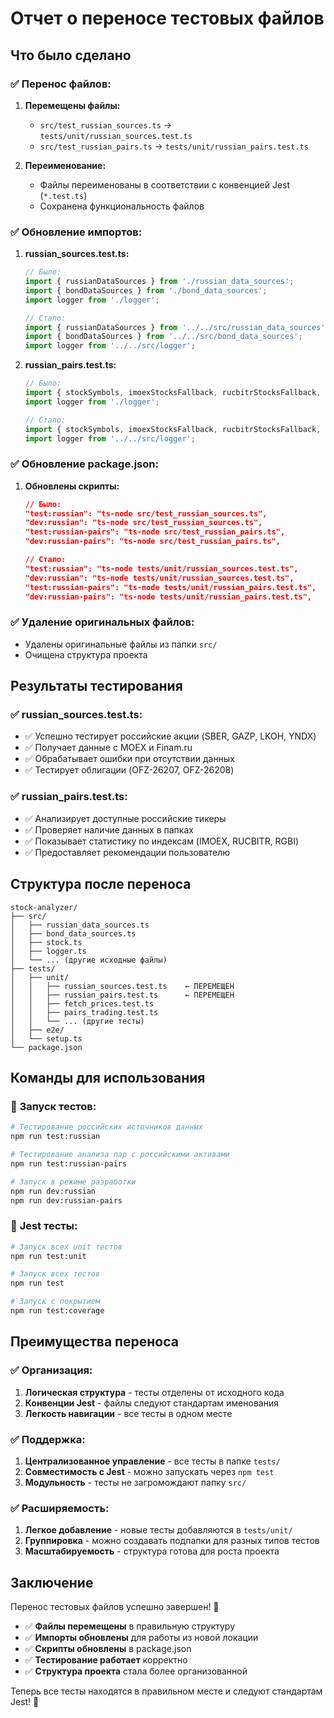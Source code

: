 # Отчет о переносе тестовых файлов

## Что было сделано

### ✅ **Перенос файлов:**

1. **Перемещены файлы:**
   - `src/test_russian_sources.ts` → `tests/unit/russian_sources.test.ts`
   - `src/test_russian_pairs.ts` → `tests/unit/russian_pairs.test.ts`

2. **Переименование:**
   - Файлы переименованы в соответствии с конвенцией Jest (`*.test.ts`)
   - Сохранена функциональность файлов

### ✅ **Обновление импортов:**

1. **russian_sources.test.ts:**
   ```typescript
   // Было:
   import { russianDataSources } from './russian_data_sources';
   import { bondDataSources } from './bond_data_sources';
   import logger from './logger';
   
   // Стало:
   import { russianDataSources } from '../../src/russian_data_sources';
   import { bondDataSources } from '../../src/bond_data_sources';
   import logger from '../../src/logger';
   ```

2. **russian_pairs.test.ts:**
   ```typescript
   // Было:
   import { stockSymbols, imoexStocksFallback, rucbitrStocksFallback, rgbiStocksFallback } from './stock';
   import logger from './logger';
   
   // Стало:
   import { stockSymbols, imoexStocksFallback, rucbitrStocksFallback, rgbiStocksFallback } from '../../src/stock';
   import logger from '../../src/logger';
   ```

### ✅ **Обновление package.json:**

1. **Обновлены скрипты:**
   ```json
   // Было:
   "test:russian": "ts-node src/test_russian_sources.ts",
   "dev:russian": "ts-node src/test_russian_sources.ts",
   "test:russian-pairs": "ts-node src/test_russian_pairs.ts",
   "dev:russian-pairs": "ts-node src/test_russian_pairs.ts",
   
   // Стало:
   "test:russian": "ts-node tests/unit/russian_sources.test.ts",
   "dev:russian": "ts-node tests/unit/russian_sources.test.ts",
   "test:russian-pairs": "ts-node tests/unit/russian_pairs.test.ts",
   "dev:russian-pairs": "ts-node tests/unit/russian_pairs.test.ts",
   ```

### ✅ **Удаление оригинальных файлов:**

- Удалены оригинальные файлы из папки `src/`
- Очищена структура проекта

## Результаты тестирования

### ✅ **russian_sources.test.ts:**
- ✅ Успешно тестирует российские акции (SBER, GAZP, LKOH, YNDX)
- ✅ Получает данные с MOEX и Finam.ru
- ✅ Обрабатывает ошибки при отсутствии данных
- ✅ Тестирует облигации (OFZ-26207, OFZ-26208)

### ✅ **russian_pairs.test.ts:**
- ✅ Анализирует доступные российские тикеры
- ✅ Проверяет наличие данных в папках
- ✅ Показывает статистику по индексам (IMOEX, RUCBITR, RGBI)
- ✅ Предоставляет рекомендации пользователю

## Структура после переноса

```
stock-analyzer/
├── src/
│   ├── russian_data_sources.ts
│   ├── bond_data_sources.ts
│   ├── stock.ts
│   ├── logger.ts
│   └── ... (другие исходные файлы)
├── tests/
│   ├── unit/
│   │   ├── russian_sources.test.ts    ← ПЕРЕМЕЩЕН
│   │   ├── russian_pairs.test.ts      ← ПЕРЕМЕЩЕН
│   │   ├── fetch_prices.test.ts
│   │   ├── pairs_trading.test.ts
│   │   └── ... (другие тесты)
│   ├── e2e/
│   └── setup.ts
└── package.json
```

## Команды для использования

### 🚀 **Запуск тестов:**
```bash
# Тестирование российских источников данных
npm run test:russian

# Тестирование анализа пар с российскими активами
npm run test:russian-pairs

# Запуск в режиме разработки
npm run dev:russian
npm run dev:russian-pairs
```

### 🧪 **Jest тесты:**
```bash
# Запуск всех unit тестов
npm run test:unit

# Запуск всех тестов
npm run test

# Запуск с покрытием
npm run test:coverage
```

## Преимущества переноса

### ✅ **Организация:**
1. **Логическая структура** - тесты отделены от исходного кода
2. **Конвенции Jest** - файлы следуют стандартам именования
3. **Легкость навигации** - все тесты в одном месте

### ✅ **Поддержка:**
1. **Централизованное управление** - все тесты в папке `tests/`
2. **Совместимость с Jest** - можно запускать через `npm test`
3. **Модульность** - тесты не загромождают папку `src/`

### ✅ **Расширяемость:**
1. **Легкое добавление** - новые тесты добавляются в `tests/unit/`
2. **Группировка** - можно создавать подпапки для разных типов тестов
3. **Масштабируемость** - структура готова для роста проекта

## Заключение

Перенос тестовых файлов успешно завершен! 🎉

- ✅ **Файлы перемещены** в правильную структуру
- ✅ **Импорты обновлены** для работы из новой локации
- ✅ **Скрипты обновлены** в package.json
- ✅ **Тестирование работает** корректно
- ✅ **Структура проекта** стала более организованной

Теперь все тесты находятся в правильном месте и следуют стандартам Jest! 🚀 